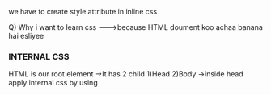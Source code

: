 we have to create style attribute in inline css

Q) Why i want to learn css --->because HTML doument koo achaa banana hai esliyee 



### INTERNAL CSS 
HTML is our root element
->It has 2 child  1)Head 2)Body
->inside head apply internal css by using <style><style/> tag

### inline css we have used style attribute whereas in 
#### internal css we will apply inside style tag



#### EXTERNAL CSS 

->firstly you have to create one file (whatever name you want  you can :))
->extension of the same file should be .css


### WHY TO SWITCH TO EXTERNAL CSS 
->because it increases code readdibility 


------------------------------------------------------------------------------------------------------------------------------------------------------------------------------------------------------------------------
bgc short form of backgroundcolor 

Selector 

1) Tag Selector  eg: h1

2) Class Selector 

3) Id Selctor

class  can be multiple but id will be unique 

4) psedo class (: is the psedo)
ul li:nth-child(4){
    background-color: red;
}

------------------------------------------------------------------------------------------------------------------------------------------------------------------------------------------------------------------------

Lecture No 2:
Properties of Font ,text and border 



